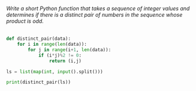 
###### Write a short Python function that takes a sequence of integer values and determines if there is a distinct pair of numbers in the sequence whose product is odd.

```python
def distinct_pair(data):
	for i in range(len(data)):
		for j in range(i+1, len(data)):
			if (i*j)%2 != 0:
				return (i,j)

ls = list(map(int, input().split()))

print(distinct_pair(ls))
```